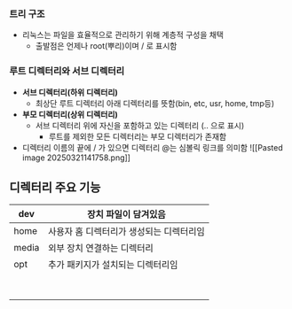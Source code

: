 
### 트리 구조
- 리눅스는 파일을 효율적으로 관리하기 위해 계층적 구성을 채택
	- 출발점은 언제나 root(뿌리)이며 / 로 표시함
	
### 루트 디렉터리와 서브 디렉터리
- **서브 디렉터리(하위 디렉터리)**
	- 최상단 루트 디렉터리 아래 디렉터리를 뜻함(bin, etc, usr, home, tmp등)
- **부모 디렉터리(상위 디렉터리)**
	- 서브 디렉터리 위에 자신을 포함하고 있는 디렉터리 (.. 으로 표시)
		- 루트를 제외한 모든 디렉터리는 부모 디렉터리가 존재함
- 디렉터리 이름의 끝에 / 가 있으면 디렉터리 @는 심볼릭 링크를 의미함
![[Pasted image 20250321141758.png]]


## 디렉터리 주요 기능

| dev   | 장치 파일이 담겨있음            |
| ----- | ---------------------- |
| home  | 사용자 홈 디렉터리가 생성되는 디렉터리임 |
| media | 외부 장치 연결하는 디렉터리        |
| opt   | 추가 패키지가 설치되는 디렉터리임     |
|       |                        |
|       |                        |
|       |                        |
|       |                        |
|       |                        |
|       |                        |
|       |                        |
|       |                        |
